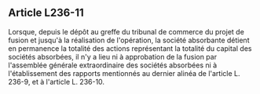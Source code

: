 Article L236-11
----
Lorsque, depuis le dépôt au greffe du tribunal de commerce du projet de fusion
et jusqu'à la réalisation de l'opération, la société absorbante détient en
permanence la totalité des actions représentant la totalité du capital des
sociétés absorbées, il n'y a lieu ni à approbation de la fusion par l'assemblée
générale extraordinaire des sociétés absorbées ni à l'établissement des rapports
mentionnés au dernier alinéa de l'article L. 236-9, et à l'article L. 236-10.
